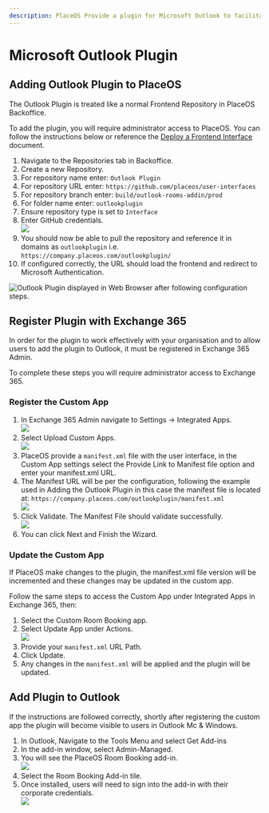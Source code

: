 ```yaml
---
description: PlaceOS Provide a plugin for Microsoft Outlook to facilitate room bookin
---
```


# Microsoft Outlook Plugin

## Adding Outlook Plugin to PlaceOS

The Outlook Plugin is treated like a normal Frontend Repository in PlaceOS Backoffice.

To add the plugin, you will require administrator access to PlaceOS. You can follow the instructions below or reference the [Deploy a Frontend Interface](deploy-frontend.md) document.

1. Navigate to the Repositories tab in Backoffice.
2. Create a new Repository.
3. For repository name enter: `Outlook Plugin`
4. For repository URL enter: `https://github.com/placeos/user-interfaces`
5. For repository branch enter: `build/outlook-rooms-addin/prod`
6. For folder name enter: `outlookplugin`
7. Ensure repository type is set to `Interface`
8. Enter GitHub credentials.\
   ![](<../../.gitbook/assets/image (9).png>)
9. You should now be able to pull the repository and reference it in domains as `outlookplugin` i.e. `https://company.placeos.com/outlookplugin/`
10. If configured correctly, the URL should load the frontend and redirect to Microsoft Authentication.

![Outlook Plugin displayed in Web Browser after following configuration steps.](<../../.gitbook/assets/image (17).png>)

## Register Plugin with Exchange 365

In order for the plugin to work effectively with your organisation and to allow users to add the plugin to Outlook, it must be registered in Exchange 365 Admin.&#x20;

To complete these steps you will require administrator access to Exchange 365.

### Register the Custom App&#x20;

1. In Exchange 365 Admin navigate to Settings -> Integrated Apps.\
   ![](<../../.gitbook/assets/image (15).png>)
2. Select Upload Custom Apps.\
   ![](<../../.gitbook/assets/image (10).png>)
3. PlaceOS provide a `manifest.xml` file with the user interface, in the Custom App settings select the Provide Link to Manifest file option and enter your manifest.xml URL.
4. The Manifest URL will be per the configuration, following the example used in Adding the Outlook Plugin in this case the manifest file is located at: `https://company.placeos.com/outlookplugin/manifest.xml`\
   ![](<../../.gitbook/assets/image (14).png>)
5. Click Validate. The Manifest File should validate successfully.\
   ![](<../../.gitbook/assets/image (18).png>)
6. You can click Next and Finish the Wizard.

### Update the Custom App

If PlaceOS make changes to the plugin, the manifest.xml file version will be incremented and these changes may be updated in the custom app.

Follow the same steps to access the Custom App under Integrated Apps in Exchange 365, then:

1. Select the Custom Room Booking app.
2. Select Update App under Actions.\
   ![](<../../.gitbook/assets/image (7).png>)
3. Provide your `manifest.xml` URL Path.
4. Click Update.
5. Any changes in the `manifest.xml` will be applied and the plugin will be updated.

## Add Plugin to Outlook

If the instructions are followed correctly, shortly after registering the custom app the plugin will become visible to users in Outlook Mc & Windows.

1. In Outlook, Navigate to the Tools Menu and select Get Add-ins
2. In the add-in window, select Admin-Managed.
3. You will see the PlaceOS Room Booking add-in.\
   ![](<../../.gitbook/assets/image (4).png>)
4. Select the Room Booking Add-in tile.&#x20;
5. Once installed, users will need to sign into the add-in with their corporate credentials.\
   ![](<../../.gitbook/assets/image (16).png>)
